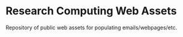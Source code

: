 Research Computing Web Assets
=============================

Repository of public web assets for populating emails/webpages/etc.
